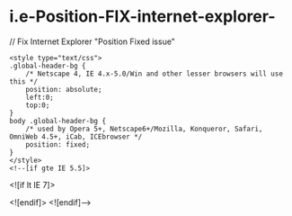 # i.e-Position-FIX-internet-explorer-

// Fix Internet Explorer "Position Fixed issue"

<!-- fix header i.e -->
    <style type="text/css">
    .global-header-bg {
        /* Netscape 4, IE 4.x-5.0/Win and other lesser browsers will use this */
        position: absolute;
        left:0;
        top:0;
    }
    body .global-header-bg {
        /* used by Opera 5+, Netscape6+/Mozilla, Konqueror, Safari, OmniWeb 4.5+, iCab, ICEbrowser */
        position: fixed;
    }
    </style>
    <!--[if gte IE 5.5]>
<![if lt IE 7]>
<style type="text/css">
.global-header-bg {
  /* IE5.5+/Win - this is more specific than the IE 5.0 version */
  left: expression( ( 20 + ( ignoreMe2 = document.documentElement.scrollLeft ? document.documentElement.scrollLeft : document.body.scrollLeft ) ) + 'px' );
  top: expression( ( 10 + ( ignoreMe = document.documentElement.scrollTop ? document.documentElement.scrollTop : document.body.scrollTop ) ) + 'px' );
}
</style>
<![endif]>
<![endif]-->
<!-- /fix -->
